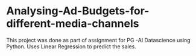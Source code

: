 # Analysing-Ad-Budgets-for-different-media-channels
This project was done as part of assignment for PG -AI Datascience using Python. Uses Linear Regression to predict the sales.
